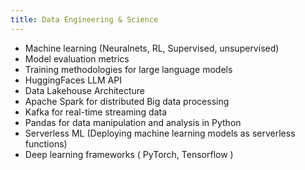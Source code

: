 ```yaml
---
title: Data Engineering & Science
---
```


- Machine learning (Neuralnets, RL, Supervised, unsupervised)
- Model evaluation metrics
- Training methodologies for large language models
- HuggingFaces LLM API
- Data Lakehouse Architecture
- Apache Spark for distributed Big data processing
- Kafka for real-time streaming data
- Pandas for data manipulation and analysis in Python
- Serverless ML (Deploying machine learning models as serverless functions)
- Deep learning frameworks ( PyTorch, Tensorflow )
